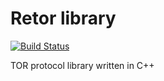 
Retor library
==============

[![Build Status](https://travis-ci.org/dezelin/retor.svg)](https://travis-ci.org/dezelin/retor)

TOR protocol library written in C++
